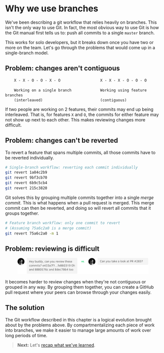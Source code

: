 # Why we use branches

We've been describing a git workflow that relies heavily on branches. This isn't the only way to use Git. In fact, the most obvious way to use Git is how the Git manual first tells us to: push all commits to a single `master` branch.

This works for solo developers, but it breaks down once you have two or more on the team. Let's go through the problems that would come up in a single-branch model.

## Problem: changes aren't contiguous

```
    X - X - O - O - X - O                  X - X - X - O - O - O

    Working on a single branch             Working using feature branches
    (interleaved)                          (contiguous)
```

If two people are working on 2 features, their commits may end up being interleaved. That is, for features `X` and `O`, the commits for either feature may not show up next to each other. This makes reviewing changes more difficult.

## Problem: changes can't be reverted

To revert a feature that spans multiple commits, all those commits have to be reverted individually.

```bash
# Single-branch workflow: reverting each commit individually
git revert 1a84c2b9
git revert 9bf3cb70
git revert 6b9c5cb4
git revert 215c3820
```

Git solves this by grouping multiple commits together into a single *merge commit.* This is what happens when a pull request is merged. This merge commit can then be reverted, and doing so will revert all commits that it groups together.

```bash
# Feature branch workflow: only one commit to revert
# (Assuming 75a6c2a0 is a merge commit)
git revert 75a6c2a0 -m 1
```

## Problem: reviewing is difficult

<figure class='-bordered'>
<img src='../images/commit-reviewing.png' alt='Commit reviewing message screenshot'>
</figure>

It becomes harder to review changes when they're not contiguous or grouped in any way. By grouping them together, you can create a GitHub pull request where your peers can browse through your changes easily.

## The solution

The Git workflow described in this chapter is a logical evolution brought about by the problems above. By compartmentalizing each piece of work into branches, we make it easier to manage large amounts of work over long periods of time.

> **Next:** Let's [recap what we've learned](summary.md).
